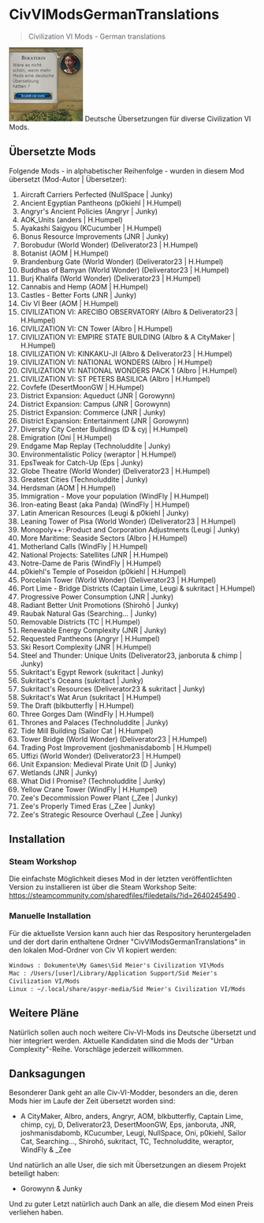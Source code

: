 # CivVIModsGermanTranslations
> Civilization VI Mods - German translations

![Logo](CivVIModsGermanTranslations_logo_small.png)
Deutsche Übersetzungen für diverse Civilization VI Mods.

## Übersetzte Mods

Folgende Mods - in alphabetischer Reihenfolge - wurden in diesem Mod übersetzt (Mod-Autor | Übersetzer):

1. Aircraft Carriers Perfected (NullSpace | Junky)
1. Ancient Egyptian Pantheons (p0kiehl | H.Humpel)
1. Angryr's Ancient Policies (Angryr | Junky)
1. AOK_Units (anders | H.Humpel)
1. Ayakashi Saigyou (KCucumber | H.Humpel)
1. Bonus Resource Improvements (JNR | Junky)
1. Borobudur (World Wonder) (Deliverator23 | H.Humpel)
1. Botanist (AOM | H.Humpel)
1. Brandenburg Gate (World Wonder) (Deliverator23 | H.Humpel)
1. Buddhas of Bamyan (World Wonder) (Deliverator23 | H.Humpel)
1. Burj Khalifa (World Wonder) (Deliverator23 | H.Humpel)
1. Cannabis and Hemp (AOM | H.Humpel)
1. Castles - Better Forts (JNR | Junky)
1. Civ VI Beer (AOM | H.Humpel)
1. CIVILIZATION VI: ARECIBO OBSERVATORY (Albro & Deliverator23 | H.Humpel)
1. CIVILIZATION VI: CN Tower (Albro | H.Humpel)
1. CIVILIZATION VI: EMPIRE STATE BUILDING (Albro & A CityMaker | H.Humpel)
1. CIVILIZATION VI: KINKAKU-JI (Albro & Deliverator23 | H.Humpel)
1. CIVILIZATION VI: NATIONAL WONDERS (Albro | H.Humpel)
1. CIVILIZATION VI: NATIONAL WONDERS PACK 1 (Albro | H.Humpel)
1. CIVILIZATION VI: ST PETERS BASILICA (Albro | H.Humpel)
1. Covfefe (DesertMoonGW | H.Humpel)
1. District Expansion: Aqueduct (JNR | Gorowynn)
1. District Expansion: Campus (JNR | Gorowynn)
1. District Expansion: Commerce (JNR | Junky)
1. District Expansion: Entertainment (JNR | Gorowynn)
1. Diversity City Center Buildings (D & cyj | H.Humpel)
1. Emigration (Oni | H.Humpel)
1. Endgame Map Replay (Technoluddite | Junky)
1. Environmentalistic Policy (weraptor | H.Humpel)
1. EpsTweak for Catch-Up (Eps | Junky)
1. Globe Theatre (World Wonder) (Deliverator23 | H.Humpel)
1. Greatest Cities (Technoluddite | Junky)
1. Herdsman (AOM | H.Humpel)
1. Immigration - Move your population (WindFly | H.Humpel)
1. Iron-eating Beast (aka Panda) (WindFly | H.Humpel)
1. Latin American Resources (Leugi & p0kiehl | Junky)
1. Leaning Tower of Pisa (World Wonder) (Deliverator23 | H.Humpel)
1. Monopoly++: Product and Corporation Adjustments (Leugi | Junky)
1. More Maritime: Seaside Sectors (Albro | H.Humpel)
1. Motherland Calls (WindFly | H.Humpel)
1. National Projects: Satellites (JNR | H.Humpel)
1. Notre-Dame de Paris (WindFly | H.Humpel)
1. p0kiehl's Temple of Poseidon (p0kiehl | H.Humpel)
1. Porcelain Tower (World Wonder) (Deliverator23 | H.Humpel)
1. Port Lime - Bridge Districts (Captain Lime, Leugi & sukritact | H.Humpel)
1. Progressive Power Consumption (JNR | Junky)
1. Radiant Better Unit Promotions (Shirohô | Junky)
1. Raubak Natural Gas (Searching... | Junky)
1. Removable Districts (TC | H.Humpel)
1. Renewable Energy Complexity (JNR | Junky)
1. Requested Pantheons (Angryr | H.Humpel)
1. Ski Resort Complexity (JNR | H.Humpel)
1. Steel and Thunder: Unique Units (Deliverator23, janboruta & chimp | Junky)
1. Sukritact's Egypt Rework (sukritact | Junky)
1. Sukritact's Oceans (sukritact | Junky)
1. Sukritact's Resources (Deliverator23 & sukritact | Junky)
1. Sukritact's Wat Arun (sukritact | H.Humpel)
1. The Draft (blkbutterfly | H.Humpel)
1. Three Gorges Dam (WindFly | H.Humpel)
1. Thrones and Palaces (Technoluddite | Junky)
1. Tide Mill Building (Sailor Cat | H.Humpel)
1. Tower Bridge (World Wonder) (Deliverator23 | H.Humpel)
1. Trading Post Improvement (joshmanisdabomb | H.Humpel)
1. Uffizi (World Wonder) (Deliverator23 | H.Humpel)
1. Unit Expansion: Medieval Pirate Unit (D | Junky)
1. Wetlands (JNR | Junky)
1. What Did I Promise? (Technoluddite | Junky)
1. Yellow Crane Tower (WindFly | H.Humpel)
1. Zee's Decommission Power Plant (_Zee | Junky)
1. Zee's Properly Timed Eras (_Zee | Junky)
1. Zee's Strategic Resource Overhaul (_Zee | Junky)


## Installation

### Steam Workshop
Die einfachste Möglichkeit dieses Mod in der letzten veröffentlichten Version zu installieren ist über die Steam Workshop Seite: https://steamcommunity.com/sharedfiles/filedetails/?id=2640245490 .

### Manuelle Installation
Für die aktuellste Version kann auch hier das Respository heruntergeladen und der dort darin enthaltene Ordner "CivVIModsGermanTranslations" in den lokalen Mod-Ordner von Civ VI kopiert werden:

```
Windows : Dokumente\My Games\Sid Meier's Civilization VI\Mods
Mac : /Users/[user]/Library/Application Support/Sid Meier's Civilization VI/Mods
Linux : ~/.local/share/aspyr-media/Sid Meier's Civilization VI/Mods
```

## Weitere Pläne
Natürlich sollen auch noch weitere Civ-VI-Mods ins Deutsche übersetzt und hier integriert werden. Aktuelle Kandidaten sind die Mods der "Urban Complexity"-Reihe. Vorschläge jederzeit willkommen.

## Danksagungen

Besonderer Dank geht an alle Civ-VI-Modder, besonders an die, deren Mods hier im Laufe der Zeit übersetzt worden sind:

- A CityMaker, Albro, anders, Angryr, AOM, blkbutterfly, Captain Lime, chimp, cyj, D, Deliverator23, DesertMoonGW, Eps, janboruta, JNR, joshmanisdabomb, KCucumber, Leugi, NullSpace, Oni, p0kiehl, Sailor Cat, Searching..., Shirohô, sukritact, TC, Technoluddite, weraptor, WindFly & _Zee

Und natürlich an alle User, die sich mit Übersetzungen an diesem Projekt beteiligt haben:

- Gorowynn & Junky


Und zu guter Letzt natürlich auch Dank an alle, die diesem Mod einen Preis verliehen haben.
